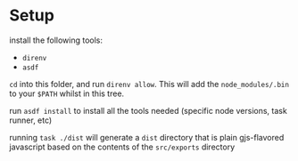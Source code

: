 # Setup

install the following tools:
- `direnv`
- `asdf`

`cd` into this folder, and run `direnv allow`. This will add the `node_modules/.bin` to your `$PATH` whilst in this tree.

run `asdf install` to install all the tools needed (specific node versions, task runner, etc)

running `task ./dist` will generate a `dist` directory that is plain gjs-flavored javascript based on the contents of the `src/exports` directory